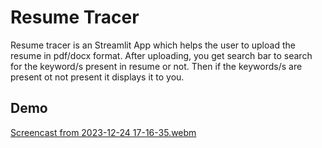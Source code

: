 # Resume Tracer

Resume tracer is an Streamlit App which helps the user to upload the resume in pdf/docx format.
After uploading, you get search bar to search for the keyword/s present in resume or not. Then if the
keywords/s are present ot not present it displays it to you.

## Demo
[Screencast from 2023-12-24 17-16-35.webm](https://github.com/anirudh-hegde/resume-tracer/assets/105560839/590ff2f0-6907-400e-b64e-4f089e8b15d4)

